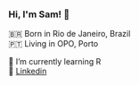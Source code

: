### Hi, I'm Sam! 👋

🇧🇷 Born in Rio de Janeiro, Brazil <br/>
🇵🇹  Living in OPO, Porto

🌱 I’m currently learning R <br/>
💼  <a href="https://www.linkedin.com/in/samanta-de-araujo/?locale=en_US">Linkedin</a>

<!--
**samantadearaujo/samantadearaujo** is a ✨ _special_ ✨ repository because its `README.md` (this file) appears on your GitHub profile.

Here are some ideas to get you started:

- 🔭 I’m currently working on ...
- 👯 I’m looking to collaborate on ...
- 🤔 I’m looking for help with ...
- 💬 Ask me about ...
- 📫 How to reach me: ...
- 😄 Pronouns: ...
- ⚡ Fun fact: ...
-->

